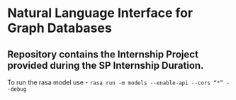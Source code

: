 # Natural Language Interface for Graph Databases

## Repository contains the Internship Project provided during the SP Internship Duration.

To run the rasa model use - `rasa run -m models --enable-api --cors “*” --debug`

